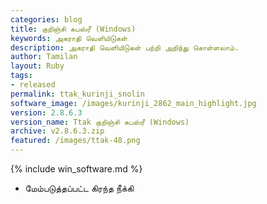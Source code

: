 ```yaml
---
categories: blog
title: குறிஞ்சி சுபஸ்ரீ (Windows)
keywords: அகராதி வெளியிடுகள்
description: அகராதி வெளியிடுகள் பற்றி அறிந்து கொள்ளலாம்.
author: Tamilan
layout: Ruby
tags: 
- released
permalink: ttak_kurinji_snolin
software_image: /images/kurinji_2862_main_highlight.jpg
version: 2.8.6.3
version_name: Ttak குறிஞ்சி சுபஸ்ரீ (Windows)
archive: v2.8.6.3.zip
featured: /images/ttak-48.png
---
```

{% include win_software.md %}

- மேம்படுத்தப்பட்ட கிரந்த நீக்கி
